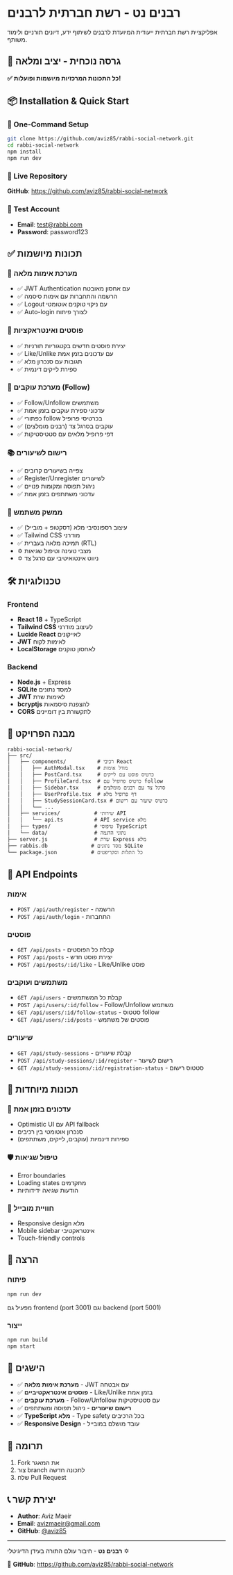 # רבנים נט - רשת חברתית לרבנים

אפליקציית רשת חברתית ייעודית המיועדת לרבנים לשיתוף ידע, דיונים תורניים ולימוד משותף.

## 🌟 גרסה נוכחית - יציב ומלאה

**✅ כל התכונות המרכזיות מיושמות ופועלות!**

## 📦 Installation & Quick Start

### 🚀 One-Command Setup
```bash
git clone https://github.com/aviz85/rabbi-social-network.git
cd rabbi-social-network
npm install
npm run dev
```

### 🔗 Live Repository
**GitHub**: https://github.com/aviz85/rabbi-social-network

### 👤 Test Account
- **Email**: test@rabbi.com
- **Password**: password123

## ✅ תכונות מיושמות

### 🔐 מערכת אימות מלאה
- ✅ JWT Authentication עם אחסון מאובטח
- ✅ הרשמה והתחברות עם אימות סיסמה
- ✅ Logout עם ניקוי טוקנים אוטומטי
- ✅ Auto-login לצורך פיתוח

### 📝 פוסטים ואינטראקציות
- ✅ יצירת פוסטים חדשים בקטגוריות תורניות
- ✅ Like/Unlike עם עדכונים בזמן אמת
- ✅ תגובות עם סנכרון מלא
- ✅ ספירת לייקים דינמית

### 👥 מערכת עוקבים (Follow)
- ✅ Follow/Unfollow משתמשים
- ✅ עדכוני ספירת עוקבים בזמן אמת
- ✅ כפתורי follow בכרטיסי פרופיל
- ✅ עוקבים בסרגל צד (רבנים מומלצים)
- ✅ דפי פרופיל מלאים עם סטטיסטיקות

### 📚 רישום לשיעורים
- ✅ צפייה בשיעורים קרובים
- ✅ Register/Unregister לשיעורים
- ✅ ניהול תפוסה ומקומות פנויים
- ✅ עדכוני משתתפים בזמן אמת

### 📱 ממשק משתמש
- ✅ עיצוב רספונסיבי מלא (דסקטופ + מובייל)
- ✅ Tailwind CSS מודרני
- ✅ תמיכה מלאה בעברית (RTL)
- ✡️ מצבי טעינה וטיפול שגיאות
- ✡️ ניווט אינטואיטיבי עם סרגל צד

## 🛠️ טכנולוגיות

### Frontend
- **React 18** + TypeScript
- **Tailwind CSS** לעיצוב מודרני
- **Lucide React** לאייקונים
- **JWT** לאימות לקוח
- **LocalStorage** לאחסון טוקנים

### Backend
- **Node.js** + Express
- **SQLite** למסד נתונים
- **JWT** לאימות שרת
- **bcryptjs** להצפנת סיסמאות
- **CORS** לתקשורת בין דומיינים

## 📁 מבנה הפרויקט

```
rabbi-social-network/
├── src/
│   ├── components/          # רכיבי React
│   │   ├── AuthModal.tsx    # מודל אימות
│   │   ├── PostCard.tsx     # כרטיס פוסט עם לייקים
│   │   ├── ProfileCard.tsx  # כרטיס פרופיל עם follow
│   │   ├── Sidebar.tsx      # סרגל צד עם רבנים מומלצים
│   │   ├── UserProfile.tsx  # דף פרופיל מלא
│   │   ├── StudySessionCard.tsx # כרטיס שיעור עם רישום
│   │   └── ...
│   ├── services/           # שירותי API
│   │   └── api.ts          # API service מלא
│   ├── types/              # טיפוסי TypeScript
│   └── data/               # נתוני הדגמה
├── server.js               # שרת Express מלא
├── rabbis.db              # מסד נתונים SQLite
└── package.json           # כל התלות וסקריפטים
```

## 🚀 API Endpoints

### אימות
- `POST /api/auth/register` - הרשמה
- `POST /api/auth/login` - התחברות

### פוסטים
- `GET /api/posts` - קבלת כל הפוסטים
- `POST /api/posts` - יצירת פוסט חדש
- `POST /api/posts/:id/like` - Like/Unlike פוסט

### משתמשים ועוקבים
- `GET /api/users` - קבלת כל המשתמשים
- `POST /api/users/:id/follow` - Follow/Unfollow משתמש
- `GET /api/users/:id/follow-status` - סטטוס follow
- `GET /api/users/:id/posts` - פוסטים של משתמש

### שיעורים
- `GET /api/study-sessions` - קבלת שיעורים
- `POST /api/study-sessions/:id/register` - רישום לשיעור
- `GET /api/study-sessions/:id/registration-status` - סטטוס רישום

## 🎯 תכונות מיוחדות

### 🔄 עדכונים בזמן אמת
- Optimistic UI עם API fallback
- סנכרון אוטומטי בין רכיבים
- ספירות דינמיות (עוקבים, לייקים, משתתפים)

### 🛡️ טיפול שגיאות
- Error boundaries
- Loading states מתקדמים
- הודעות שגיאה ידידותיות

### 📱 חוויית מובייל
- Responsive design מלא
- Mobile sidebar אינטראקטיבי
- Touch-friendly controls

## 🔧 הרצה

### פיתוח
```bash
npm run dev
```
מפעיל גם frontend (port 3001) וגם backend (port 5001)

### ייצור
```bash
npm run build
npm start
```

## 🌟 הישגים

- ✅ **מערכת אימות מלאה** - JWT עם אבטחה
- ✅ **פוסטים אינטראקטיביים** - Like/Unlike בזמן אמת
- ✅ **מערכת עוקבים** - Follow/Unfollow עם סטטיסטיקות
- ✅ **רישום שיעורים** - ניהול תפוסה ומשתתפים
- ✅ **TypeScript מלא** - Type safety בכל הרכיבים
- ✅ **Responsive Design** - עובד מושלם במובייל

## 🤝 תרומה

1. Fork את המאגר
2. צור branch לתכונה חדשה
3. שלח Pull Request

## 📞 יצירת קשר

- **Author**: Aviz Maeir
- **Email**: avizmaeir@gmail.com
- **GitHub**: [@aviz85](https://github.com/aviz85)

---

**רבנים נט** - חיבור עולם התורה בעידן הדיגיטלי ✡️

🔗 **GitHub**: https://github.com/aviz85/rabbi-social-network
